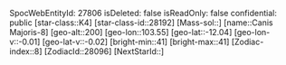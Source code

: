 ﻿---
location: [-12.04,103.55,200]
type: Station
tags:
- astro/Star

---
SpocWebEntityId: 27806
isDeleted: false
isReadOnly: false
confidential: public
[star-class::K4]
[star-class-id::28192]
[Mass-sol::]
[name::Canis Majoris-8]
[geo-alt::200]
[geo-lon::103.55]
[geo-lat::-12.04]
[geo-lon-v::-0.01]
[geo-lat-v::-0.02]
[bright-min::41]
[bright-max::41]
[Zodiac-index::8]
[ZodiacId::28096]
[NextStarId::]

